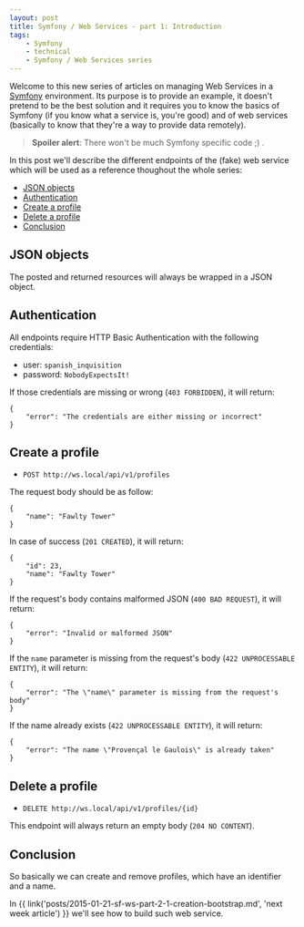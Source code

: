 ```yaml
---
layout: post
title: Symfony / Web Services - part 1: Introduction
tags:
    - Symfony
    - technical
    - Symfony / Web Services series
---
```


Welcome to this new series of articles on managing Web Services in a
[Symfony](https://symfony.com) environment. Its purpose is to provide an example,
it doesn't pretend to be the best solution and it requires you to know the basics
of Symfony (if you know what a service is, you're good) and of web services
(basically to know that they're a way to provide data remotely).

> **Spoiler alert**: There won't be much Symfony specific code ;) .

In this post we'll describe the different endpoints of the (fake) web service
which will be used as a reference thoughout the whole series:

* [JSON objects](#json-objects)
* [Authentication](#authentication)
* [Create a profile](#create-a-profile)
* [Delete a profile](#delete-a-profile)
* [Conclusion](#conclusion)

## JSON objects

The posted and returned resources will always be wrapped in a JSON object.

## Authentication

All endpoints require HTTP Basic Authentication with the following credentials:

* user: `spanish_inquisition`
* password: `NobodyExpectsIt!`

If those credentials are missing or wrong (`403 FORBIDDEN`), it will return:

```
{
    "error": "The credentials are either missing or incorrect"
}
```

## Create a profile

* `POST http://ws.local/api/v1/profiles`

The request body should be as follow:

```
{
    "name": "Fawlty Tower"
}
```

In case of success (`201 CREATED`), it will return:

```
{
    "id": 23,
    "name": "Fawlty Tower"
}
```

If the request's body contains malformed JSON (`400 BAD REQUEST`), it will return:

```
{
    "error": "Invalid or malformed JSON"
}
```

If the `name` parameter is missing from the request's body (`422 UNPROCESSABLE ENTITY`),
it will return:

```
{
    "error": "The \"name\" parameter is missing from the request's body"
}
```

If the name already exists (`422 UNPROCESSABLE ENTITY`), it will return:

```
{
    "error": "The name \"Provençal le Gaulois\" is already taken"
}
```

## Delete a profile

* `DELETE http://ws.local/api/v1/profiles/{id}`

This endpoint will always return an empty body (`204 NO CONTENT`).

## Conclusion

So basically we can create and remove profiles, which have an identifier and a name.

In {{ link('posts/2015-01-21-sf-ws-part-2-1-creation-bootstrap.md', 'next week article') }}
we'll see how to build such web service.
